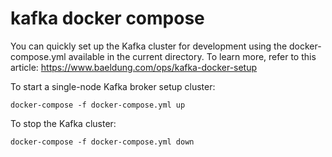 # kafka docker compose
You can quickly set up the Kafka cluster for development using the docker-compose.yml available in the current directory. To learn more, refer to this article: https://www.baeldung.com/ops/kafka-docker-setup  


To start a single-node Kafka broker setup cluster:  
```
docker-compose -f docker-compose.yml up
```
To stop the Kafka cluster:  
```
docker-compose -f docker-compose.yml down
```
